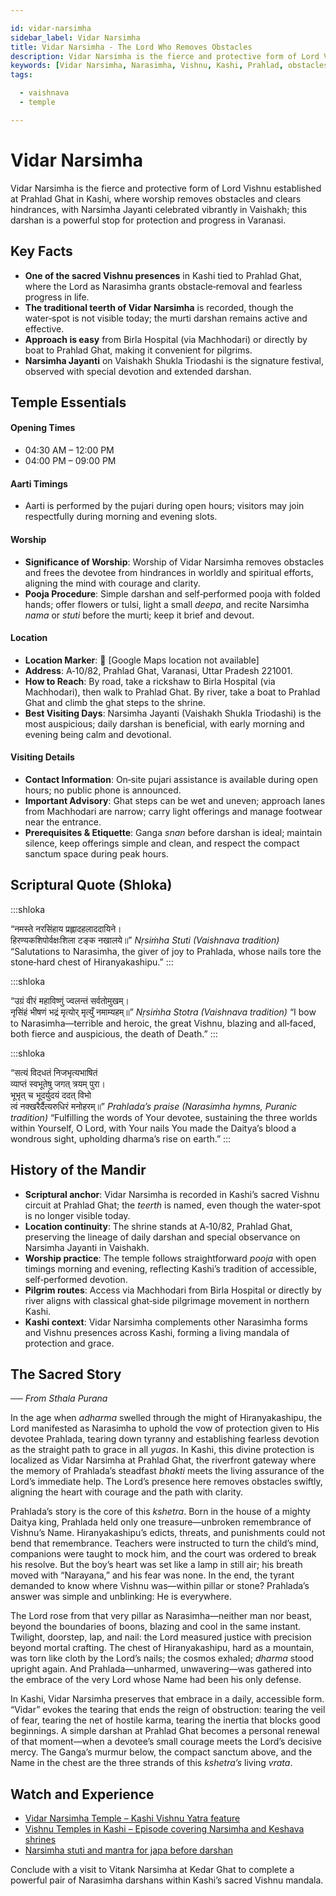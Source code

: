 ```yaml
---

id: vidar-narsimha
sidebar_label: Vidar Narsimha
title: Vidar Narsimha - The Lord Who Removes Obstacles
description: Vidar Narsimha is the fierce and protective form of Lord Vishnu established at Prahlad Ghat in Kashi, where worship removes obstacles and clears hindrances.
keywords: [Vidar Narsimha, Narasimha, Vishnu, Kashi, Prahlad, obstacles]
tags:

  - vaishnava
  - temple

---
```


# Vidar Narsimha

Vidar Narsimha is the fierce and protective form of Lord Vishnu established at Prahlad Ghat in Kashi, where worship removes obstacles and clears hindrances, with Narsimha Jayanti celebrated vibrantly in Vaishakh; this darshan is a powerful stop for protection and progress in Varanasi.

## Key Facts

  * **One of the sacred Vishnu presences** in Kashi tied to Prahlad Ghat, where the Lord as Narasimha grants obstacle‑removal and fearless progress in life.
  * **The traditional teerth of Vidar Narsimha** is recorded, though the water‑spot is not visible today; the murti darshan remains active and effective.
  * **Approach is easy** from Birla Hospital (via Machhodari) or directly by boat to Prahlad Ghat, making it convenient for pilgrims.
  * **Narsimha Jayanti** on Vaishakh Shukla Triodashi is the signature festival, observed with special devotion and extended darshan.

## Temple Essentials

#### Opening Times

  * 04:30 AM – 12:00 PM
  * 04:00 PM – 09:00 PM

#### Aarti Timings

  * Aarti is performed by the pujari during open hours; visitors may join respectfully during morning and evening slots.

#### Worship

  * **Significance of Worship**: Worship of Vidar Narsimha removes obstacles and frees the devotee from hindrances in worldly and spiritual efforts, aligning the mind with courage and clarity.
  * **Pooja Procedure**: Simple darshan and self‑performed pooja with folded hands; offer flowers or tulsi, light a small *deepa*, and recite Narsimha *nama* or *stuti* before the murti; keep it brief and devout.

#### Location

  * **Location Marker**: 📍 [Google Maps location not available]
  * **Address**: A‑10/82, Prahlad Ghat, Varanasi, Uttar Pradesh 221001.
  * **How to Reach**: By road, take a rickshaw to Birla Hospital (via Machhodari), then walk to Prahlad Ghat. By river, take a boat to Prahlad Ghat and climb the ghat steps to the shrine.
  * **Best Visiting Days**: Narsimha Jayanti (Vaishakh Shukla Triodashi) is the most auspicious; daily darshan is beneficial, with early morning and evening being calm and devotional.

#### Visiting Details

  * **Contact Information**: On‑site pujari assistance is available during open hours; no public phone is announced.
  * **Important Advisory**: Ghat steps can be wet and uneven; approach lanes from Machhodari are narrow; carry light offerings and manage footwear near the entrance.
  * **Prerequisites & Etiquette**: Ganga *snan* before darshan is ideal; maintain silence, keep offerings simple and clean, and respect the compact sanctum space during peak hours.

## Scriptural Quote (Shloka)

:::shloka

<Verse>
“नमस्ते नरसिंहाय प्रह्लादहलाददायिने। <br/>
हिरण्यकशिपोर्वक्षःशिला टङ्क नखालये॥”
</Verse>

<Source>
<em> Nṛsiṁha Stuti (Vaishnava tradition) </em>
</Source>

<Translation>
“Salutations to Narasimha, the giver of joy to Prahlada, whose nails tore the stone‑hard chest of Hiranyakashipu.”
</Translation>
:::

:::shloka

<Verse>
“उग्रं वीरं महाविष्णुं ज्वलन्तं सर्वतोमुखम्। <br/>
नृसिंहं भीषणं भद्रं मृत्योर् मृत्युँ नमाम्यहम्॥”
</Verse>

<Source>
<em> Nṛsiṁha Stotra (Vaishnava tradition) </em>
</Source>

<Translation>
“I bow to Narasimha—terrible and heroic, the great Vishnu, blazing and all‑faced, both fierce and auspicious, the death of Death.”
</Translation>
:::

:::shloka

<Verse>
“सत्यं विदधतं निजभृत्यभाषितं <br/>
व्याप्तं स्वभूतेषु जगत् त्रयम् पुरा। <br/>
भूभृत् च भूदर्युदयं ददत् विभो <br/>
त्वं नक्खरैर्दैत्यरुधिरं मनोहरम्॥”
</Verse>

<Source>
<em> Prahlada’s praise (Narasimha hymns, Puranic tradition) </em>
</Source>

<Translation>
“Fulfilling the words of Your devotee, sustaining the three worlds within Yourself, O Lord, with Your nails You made the Daitya’s blood a wondrous sight, upholding dharma’s rise on earth.”
</Translation>
:::

## History of the Mandir

  * **Scriptural anchor**: Vidar Narsimha is recorded in Kashi’s sacred Vishnu circuit at Prahlad Ghat; the *teerth* is named, even though the water‑spot is no longer visible today.
  * **Location continuity**: The shrine stands at A‑10/82, Prahlad Ghat, preserving the lineage of daily darshan and special observance on Narsimha Jayanti in Vaishakh.
  * **Worship practice**: The temple follows straightforward *pooja* with open timings morning and evening, reflecting Kashi’s tradition of accessible, self‑performed devotion.
  * **Pilgrim routes**: Access via Machhodari from Birla Hospital or directly by river aligns with classical ghat‑side pilgrimage movement in northern Kashi.
  * **Kashi context**: Vidar Narsimha complements other Narasimha forms and Vishnu presences across Kashi, forming a living mandala of protection and grace.

## The Sacred Story

*── From Sthala Purana*

In the age when *adharma* swelled through the might of Hiranyakashipu, the Lord manifested as Narasimha to uphold the vow of protection given to His devotee Prahlada, tearing down tyranny and establishing fearless devotion as the straight path to grace in all *yugas*. In Kashi, this divine protection is localized as Vidar Narsimha at Prahlad Ghat, the riverfront gateway where the memory of Prahlada’s steadfast *bhakti* meets the living assurance of the Lord’s immediate help. The Lord’s presence here removes obstacles swiftly, aligning the heart with courage and the path with clarity.

Prahlada’s story is the core of this *kshetra*. Born in the house of a mighty Daitya king, Prahlada held only one treasure—unbroken remembrance of Vishnu’s Name. Hiranyakashipu’s edicts, threats, and punishments could not bend that remembrance. Teachers were instructed to turn the child’s mind, companions were taught to mock him, and the court was ordered to break his resolve. But the boy’s heart was set like a lamp in still air; his breath moved with “Narayana,” and his fear was none. In the end, the tyrant demanded to know where Vishnu was—within pillar or stone? Prahlada’s answer was simple and unblinking: He is everywhere.

The Lord rose from that very pillar as Narasimha—neither man nor beast, beyond the boundaries of boons, blazing and cool in the same instant. Twilight, doorstep, lap, and nail: the Lord measured justice with precision beyond mortal crafting. The chest of Hiranyakashipu, hard as a mountain, was torn like cloth by the Lord’s nails; the cosmos exhaled; *dharma* stood upright again. And Prahlada—unharmed, unwavering—was gathered into the embrace of the very Lord whose Name had been his only defense.

In Kashi, Vidar Narsimha preserves that embrace in a daily, accessible form. “Vidar” evokes the tearing that ends the reign of obstruction: tearing the veil of fear, tearing the net of hostile karma, tearing the inertia that blocks good beginnings. A simple darshan at Prahlad Ghat becomes a personal renewal of that moment—when a devotee’s small courage meets the Lord’s decisive mercy. The Ganga’s murmur below, the compact sanctum above, and the Name in the chest are the three strands of this *kshetra’s* living *vrata*.

## Watch and Experience

  * [Vidar Narsimha Temple – Kashi Vishnu Yatra feature](https://www.youtube.com/watch?v=ZfFRSyMCRgw)
  * [Vishnu Temples in Kashi – Episode covering Narsimha and Keshava shrines](https://www.youtube.com/watch?v=FBHC6oM9_Yg)
  * [Narsimha stuti and mantra for japa before darshan](https://www.youtube.com/watch?v=J2G1UsRkTxw)


Conclude with a visit to Vitank Narsimha at Kedar Ghat to complete a powerful pair of Narasimha darshans within Kashi’s sacred Vishnu mandala.